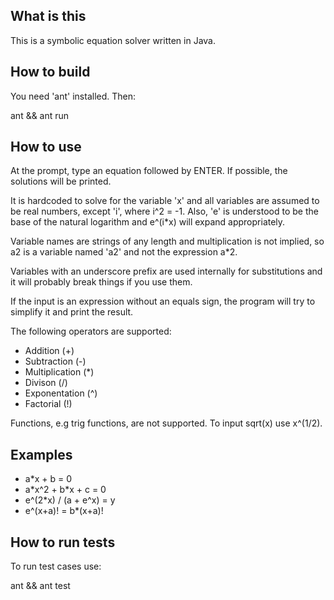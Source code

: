What is this
------------

This is a symbolic equation solver written in Java.

How to build
------------

You need 'ant' installed. Then:

ant && ant run

How to use
----------

At the prompt, type an equation followed by ENTER. If possible, the solutions will be printed.

It is hardcoded to solve for the variable 'x' and all variables are assumed to be real numbers, except 'i', where i^2 = -1. Also, 'e' is understood to be the base of the natural logarithm and e^(i*x) will expand appropriately.

Variable names are strings of any length and multiplication is not implied, so a2 is a variable named 'a2' and not the expression a*2.

Variables with an underscore prefix are used internally for substitutions and it will probably break things if you use them.

If the input is an expression without an equals sign, the program will try to simplify it and print the result.

The following operators are supported:

 * Addition (+)
 * Subtraction (-)
 * Multiplication (*)
 * Divison (/)
 * Exponentation (^)
 * Factorial (!)

Functions, e.g trig functions, are not supported. To input sqrt(x) use x^(1/2).

Examples
--------

* a\*x + b = 0
* a\*x^2 + b\*x + c = 0
* e^(2\*x) / (a + e^x) = y
* e^(x+a)! = b\*(x+a)!

How to run tests
----------------

To run test cases use:

ant && ant test
